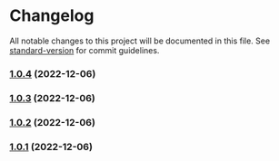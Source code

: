 # Changelog

All notable changes to this project will be documented in this file. See [standard-version](https://github.com/conventional-changelog/standard-version) for commit guidelines.

### [1.0.4](https://github.com/XEngine/depauli-icons/compare/v1.0.3...v1.0.4) (2022-12-06)

### [1.0.3](https://github.com/XEngine/depauli-icons/compare/v1.0.2...v1.0.3) (2022-12-06)

### [1.0.2](https://github.com/XEngine/depauli-icons/compare/v1.0.1...v1.0.2) (2022-12-06)

### [1.0.1](https://github.com/XEngine/depauli-icons/compare/v4.1.19...v1.0.1) (2022-12-06)
